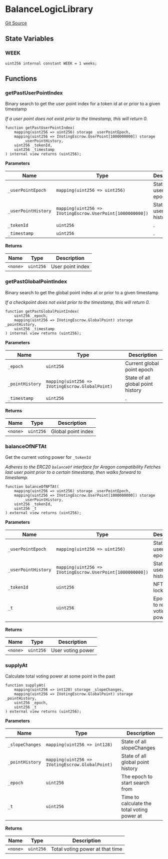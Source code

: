 # BalanceLogicLibrary
[Git Source](https://github.com-infrared/infrared-dao/infrared-mono-repo/blob/1a33f96723b9edc4ba92aebe8d11b7108d5353c3/src/voting/libraries/BalanceLogicLibrary.sol)


## State Variables
### WEEK

```solidity
uint256 internal constant WEEK = 1 weeks;
```


## Functions
### getPastUserPointIndex

Binary search to get the user point index for a token id at or prior to a given timestamp

*If a user point does not exist prior to the timestamp, this will return 0.*


```solidity
function getPastUserPointIndex(
    mapping(uint256 => uint256) storage _userPointEpoch,
    mapping(uint256 => IVotingEscrow.UserPoint[1000000000]) storage
        _userPointHistory,
    uint256 _tokenId,
    uint256 _timestamp
) internal view returns (uint256);
```
**Parameters**

|Name|Type|Description|
|----|----|-----------|
|`_userPointEpoch`|`mapping(uint256 => uint256)`|State of all user point epochs|
|`_userPointHistory`|`mapping(uint256 => IVotingEscrow.UserPoint[1000000000])`|State of all user point history|
|`_tokenId`|`uint256`|.|
|`_timestamp`|`uint256`|.|

**Returns**

|Name|Type|Description|
|----|----|-----------|
|`<none>`|`uint256`|User point index|


### getPastGlobalPointIndex

Binary search to get the global point index at or prior to a given timestamp

*If a checkpoint does not exist prior to the timestamp, this will return 0.*


```solidity
function getPastGlobalPointIndex(
    uint256 _epoch,
    mapping(uint256 => IVotingEscrow.GlobalPoint) storage _pointHistory,
    uint256 _timestamp
) internal view returns (uint256);
```
**Parameters**

|Name|Type|Description|
|----|----|-----------|
|`_epoch`|`uint256`|Current global point epoch|
|`_pointHistory`|`mapping(uint256 => IVotingEscrow.GlobalPoint)`|State of all global point history|
|`_timestamp`|`uint256`|.|

**Returns**

|Name|Type|Description|
|----|----|-----------|
|`<none>`|`uint256`|Global point index|


### balanceOfNFTAt

Get the current voting power for `_tokenId`

*Adheres to the ERC20 `balanceOf` interface for Aragon compatibility
Fetches last user point prior to a certain timestamp, then walks forward to timestamp.*


```solidity
function balanceOfNFTAt(
    mapping(uint256 => uint256) storage _userPointEpoch,
    mapping(uint256 => IVotingEscrow.UserPoint[1000000000]) storage
        _userPointHistory,
    uint256 _tokenId,
    uint256 _t
) external view returns (uint256);
```
**Parameters**

|Name|Type|Description|
|----|----|-----------|
|`_userPointEpoch`|`mapping(uint256 => uint256)`|State of all user point epochs|
|`_userPointHistory`|`mapping(uint256 => IVotingEscrow.UserPoint[1000000000])`|State of all user point history|
|`_tokenId`|`uint256`|NFT for lock|
|`_t`|`uint256`|Epoch time to return voting power at|

**Returns**

|Name|Type|Description|
|----|----|-----------|
|`<none>`|`uint256`|User voting power|


### supplyAt

Calculate total voting power at some point in the past


```solidity
function supplyAt(
    mapping(uint256 => int128) storage _slopeChanges,
    mapping(uint256 => IVotingEscrow.GlobalPoint) storage _pointHistory,
    uint256 _epoch,
    uint256 _t
) external view returns (uint256);
```
**Parameters**

|Name|Type|Description|
|----|----|-----------|
|`_slopeChanges`|`mapping(uint256 => int128)`|State of all slopeChanges|
|`_pointHistory`|`mapping(uint256 => IVotingEscrow.GlobalPoint)`|State of all global point history|
|`_epoch`|`uint256`|The epoch to start search from|
|`_t`|`uint256`|Time to calculate the total voting power at|

**Returns**

|Name|Type|Description|
|----|----|-----------|
|`<none>`|`uint256`|Total voting power at that time|


